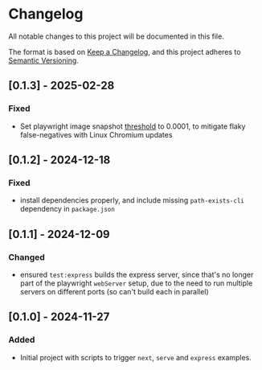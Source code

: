 # Changelog

All notable changes to this project will be documented in this file.

The format is based on [Keep a Changelog](https://keepachangelog.com/en/1.0.0/),
and this project adheres to [Semantic Versioning](https://semver.org/spec/v2.0.0.html).

## [0.1.3] - 2025-02-28

### Fixed

- Set playwright image snapshot [threshold](https://playwright.dev/docs/api/class-pageassertions#page-assertions-to-have-screenshot-1) to 0.0001, to mitigate flaky false-negatives with Linux Chromium updates

## [0.1.2] - 2024-12-18

### Fixed

- install dependencies properly, and include missing `path-exists-cli` dependency in `package.json`

## [0.1.1] - 2024-12-09

### Changed

- ensured `test:express` builds the express server, since that's no longer part of the playwright `webServer` setup, due to the need to run multiple servers on different ports (so can't build each in parallel)

## [0.1.0] - 2024-11-27

### Added

- Initial project with scripts to trigger `next`, `serve` and `express` examples.
